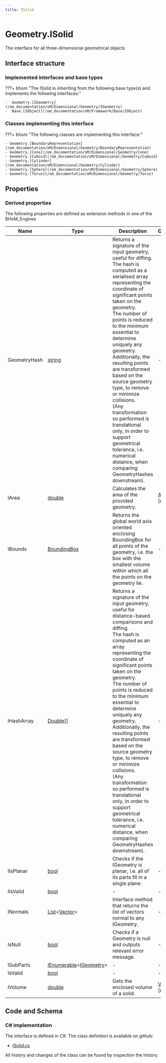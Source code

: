 ```yaml
---
title: ISolid
---
```


# Geometry.ISolid

The interface for all three-dimensional geometrical objects

## Interface structure

### Implemented interfaces and base types

???+ bhom "The ISolid in inheriting from the following base type(s) and implements the following interfaces:"

    -  Geometry.[IGeometry](/om_documentation/oM/Dimensional/Geometry/IGeometry)
    -  Base.[IObject](/om_documentation/oM/Framework/Base/IObject)


### Classes implementing this interface

???+ bhom "The following classes are implementing this interface:"

    - Geometry.[BoundaryRepresentation](/om_documentation/oM/Dimensional/Geometry/BoundaryRepresentation)
    - Geometry.[Cone](/om_documentation/oM/Dimensional/Geometry/Cone)
    - Geometry.[Cuboid](/om_documentation/oM/Dimensional/Geometry/Cuboid)
    - Geometry.[Cylinder](/om_documentation/oM/Dimensional/Geometry/Cylinder)
    - Geometry.[Sphere](/om_documentation/oM/Dimensional/Geometry/Sphere)
    - Geometry.[Torus](/om_documentation/oM/Dimensional/Geometry/Torus)


## Properties

### Derived properties

The following properties are defined as extension methods in one of the BHoM_Engines

| Name             | Type             | Description      | Quantity         | Engine           |
|------------------|------------------|------------------|------------------|------------------|
| GeometryHash | [string](https://learn.microsoft.com/en-us/dotnet/api/System.String?view=netstandard-2.0) | Returns a signature of the input geometry, useful for diffing.<br>The hash is computed as a serialised array representing the coordinate of significant points taken on the geometry.<br>The number of points is reduced to the minimum essential to determine uniquely any geometry.<br>Additionally, the resulting points are transformed based on the source geometry type, to remove or minimize collisions.<br>(Any transformation so performed is translational only, in order to support geometrical tolerance, i.e. numerical distance, when comparing GeometryHashes downstream). | - | Geometry_Engine |
| IArea | [double](https://learn.microsoft.com/en-us/dotnet/api/System.Double?view=netstandard-2.0) | Calculates the area of the provided geometry. | [Area](/om_documentation/oM/Dimensional/Quantities/Attributes/Area) [m²] | Geometry_Engine |
| IBounds | [BoundingBox](/om_documentation/oM/Dimensional/Geometry/BoundingBox) | Returns the global world axis oriented enclosing BoundingBox for all points of the geometry, i.e. the box with the smallest volume within which all the points on the geometry lie. | - | Geometry_Engine |
| IHashArray | [Double[]](https://learn.microsoft.com/en-us/dotnet/api/System.Double[]?view=netstandard-2.0) | Returns a signature of the input geometry, useful for distance-based comparisons and diffing.<br>The hash is computed as an array representing the coordinate of significant points taken on the geometry.<br>The number of points is reduced to the minimum essential to determine uniquely any geometry.<br>Additionally, the resulting points are transformed based on the source geometry type, to remove or minimize collisions.<br>(Any transformation so performed is translational only, in order to support geometrical tolerance, i.e. numerical distance, when comparing GeometryHashes downstream). | - | Geometry_Engine |
| IIsPlanar | [bool](https://learn.microsoft.com/en-us/dotnet/api/System.Boolean?view=netstandard-2.0) | Checks if the IGeometry is planar, i.e. all of its parts fit in a single plane. | - | Geometry_Engine |
| IIsValid | [bool](https://learn.microsoft.com/en-us/dotnet/api/System.Boolean?view=netstandard-2.0) | - | - | Geometry_Engine |
| INormals | [List](https://learn.microsoft.com/en-us/dotnet/api/System.Collections.Generic.List-1?view=netstandard-2.0)&lt;[Vector](/om_documentation/oM/Dimensional/Geometry/Vector)&gt; | Interface method that returns the list of vectors normal to any IGeometry. | - | Geometry_Engine |
| IsNull | [bool](https://learn.microsoft.com/en-us/dotnet/api/System.Boolean?view=netstandard-2.0) | Checks if a Geometry is null and outputs relevant error message. | - | Geometry_Engine |
| ISubParts | [IEnumerable](https://learn.microsoft.com/en-us/dotnet/api/System.Collections.Generic.IEnumerable-1?view=netstandard-2.0)&lt;[IGeometry](/om_documentation/oM/Dimensional/Geometry/IGeometry)&gt; | - | - | Geometry_Engine |
| IsValid | [bool](https://learn.microsoft.com/en-us/dotnet/api/System.Boolean?view=netstandard-2.0) | - | - | Geometry_Engine |
| IVolume | [double](https://learn.microsoft.com/en-us/dotnet/api/System.Double?view=netstandard-2.0) | Gets the enclosed volume of a solid. | [Volume](/om_documentation/oM/Dimensional/Quantities/Attributes/Volume) [m³] | Geometry_Engine |


## Code and Schema

### C# implementation

The interface is defined in C#. The class definition is available on github:

- [ISolid.cs](https://github.com/BHoM/BHoM/blob/develop/Geometry_oM/Solid/ISolid.cs)

All history and changes of the class can be found by inspection the history.
